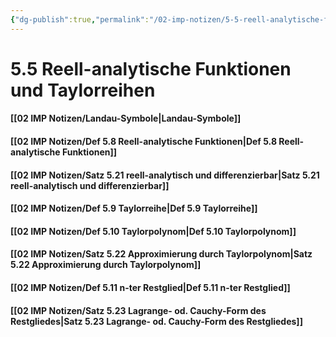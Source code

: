 ```yaml
---
{"dg-publish":true,"permalink":"/02-imp-notizen/5-5-reell-analytische-funktionen-und-taylorreihen/"}
---
```


# 5.5 Reell-analytische Funktionen und Taylorreihen
#### [[02 IMP Notizen/Landau-Symbole\|Landau-Symbole]]
#### [[02 IMP Notizen/Def 5.8 Reell-analytische Funktionen\|Def 5.8 Reell-analytische Funktionen]]
#### [[02 IMP Notizen/Satz 5.21 reell-analytisch und differenzierbar\|Satz 5.21 reell-analytisch und differenzierbar]]
#### [[02 IMP Notizen/Def 5.9 Taylorreihe\|Def 5.9 Taylorreihe]]
#### [[02 IMP Notizen/Def 5.10 Taylorpolynom\|Def 5.10 Taylorpolynom]]
#### [[02 IMP Notizen/Satz 5.22 Approximierung durch Taylorpolynom\|Satz 5.22 Approximierung durch Taylorpolynom]]
#### [[02 IMP Notizen/Def 5.11 n-ter Restglied\|Def 5.11 n-ter Restglied]]
#### [[02 IMP Notizen/Satz 5.23 Lagrange- od. Cauchy-Form des Restgliedes\|Satz 5.23 Lagrange- od. Cauchy-Form des Restgliedes]]
